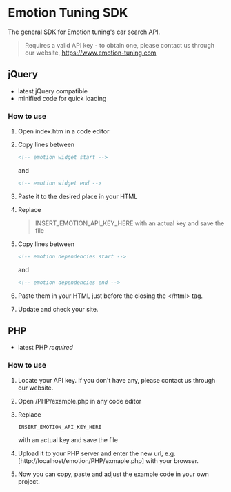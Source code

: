 Emotion Tuning SDK
==================
The general SDK for Emotion tuning's car search API. 
> Requires a valid API key - to obtain one, please contact us through our website, https://www.emotion-tuning.com

## jQuery
- latest jQuery compatible
- minified code for quick loading

### How to use
1. Open index.htm in a code editor
2. Copy lines between

   ```HTML
   <!-- emotion widget start -->
   ```
   
   and
   
   ```HTML
   <!-- emotion widget end -->
   ```
   
3. Paste it to the desired place in your HTML
4. Replace 
   > INSERT_EMOTION_API_KEY_HERE
   with an actual key and save the file
   
5. Copy lines between

   ```HTML
   <!-- emotion dependencies start -->
   ```
   
   and
   
   ```HTML
   <!-- emotion dependencies end -->
   ```
   
6. Paste them in your HTML just before the closing the &lt;/html&gt; tag.
7. Update and check your site.

## PHP
- latest PHP _required_

### How to use
1. Locate your API key. If you don't have any, please contact us through our website.
2. Open /PHP/example.php in any code editor
3. Replace 

   ```
   INSERT_EMOTION_API_KEY_HERE
   ```
   
   with an actual key and save the file
4. Upload it to your PHP server and enter the new url, e.g. [http://localhost/emotion/PHP/exmaple.php] with your browser.
5. Now you can copy, paste and adjust the example code in your own project.